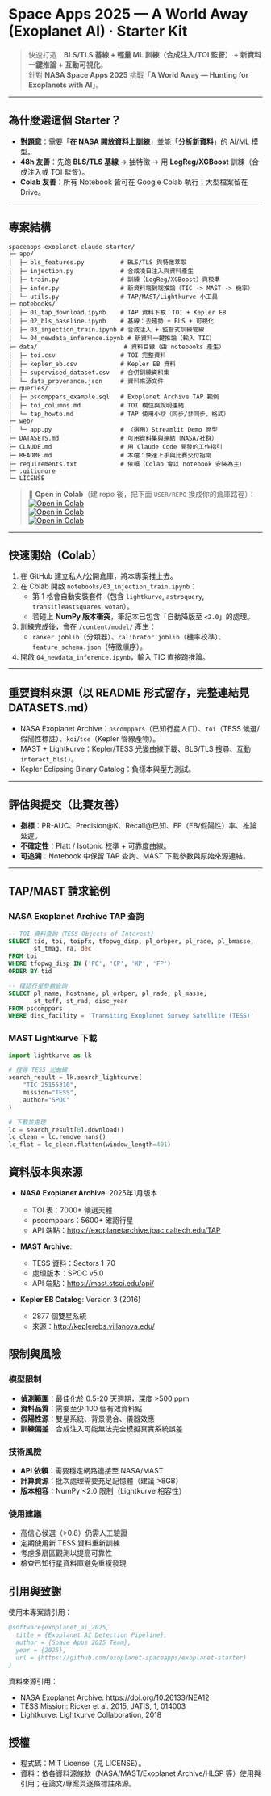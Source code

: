 # Space Apps 2025 — A World Away (Exoplanet AI) · Starter Kit

> 快速打造：**BLS/TLS 基線 + 輕量 ML 訓練（合成注入/TOI 監督） + 新資料一鍵推論 + 互動可視化**。  
> 針對 **NASA Space Apps 2025** 挑戰「**A World Away — Hunting for Exoplanets with AI**」。

---

## 為什麼選這個 Starter？
- **對題意**：需要「**在 NASA 開放資料上訓練**」並能「**分析新資料**」的 AI/ML 模型。  
- **48h 友善**：先跑 **BLS/TLS 基線** → 抽特徵 → 用 **LogReg/XGBoost** 訓練（合成注入或 TOI 監督）。  
- **Colab 友善**：所有 Notebook 皆可在 Google Colab 執行；大型檔案留在 Drive。

---

## 專案結構
```
spaceapps-exoplanet-claude-starter/
├─ app/
│  ├─ bls_features.py          # BLS/TLS 與特徵萃取
│  ├─ injection.py             # 合成凌日注入與資料產生
│  ├─ train.py                 # 訓練（LogReg/XGBoost）與校準
│  ├─ infer.py                 # 新資料端到端推論（TIC -> MAST -> 機率）
│  └─ utils.py                 # TAP/MAST/Lightkurve 小工具
├─ notebooks/
│  ├─ 01_tap_download.ipynb    # TAP 資料下載：TOI + Kepler EB
│  ├─ 02_bls_baseline.ipynb    # 基線：去趨勢 + BLS + 可視化
│  ├─ 03_injection_train.ipynb # 合成注入 + 監督式訓練管線
│  └─ 04_newdata_inference.ipynb # 新資料一鍵推論（輸入 TIC）
├─ data/                        # 資料目錄（由 notebooks 產生）
│  ├─ toi.csv                  # TOI 完整資料
│  ├─ kepler_eb.csv            # Kepler EB 資料
│  ├─ supervised_dataset.csv   # 合併訓練資料集
│  └─ data_provenance.json     # 資料來源文件
├─ queries/
│  ├─ pscomppars_example.sql   # Exoplanet Archive TAP 範例
│  ├─ toi_columns.md           # TOI 欄位與說明連結
│  └─ tap_howto.md             # TAP 使用小抄（同步/非同步、格式）
├─ web/
│  └─ app.py                   # （選用）Streamlit Demo 原型
├─ DATASETS.md                 # 可用資料集與連結（NASA/社群）
├─ CLAUDE.md                   # 用 Claude Code 開發的工作指引
├─ README.md                   # 本檔：快速上手與比賽交付指南
├─ requirements.txt            # 依賴（Colab 會以 notebook 安裝為主）
├─ .gitignore
└─ LICENSE
```

> 🔖 **Open in Colab**（建 repo 後，把下面 `USER/REPO` 換成你的倉庫路徑）：  
> [![Open in Colab](https://colab.research.google.com/assets/colab-badge.svg)](https://colab.research.google.com/github/USER/REPO/blob/main/notebooks/02_bls_baseline.ipynb)  
> [![Open in Colab](https://colab.research.google.com/assets/colab-badge.svg)](https://colab.research.google.com/github/USER/REPO/blob/main/notebooks/03_injection_train.ipynb)  
> [![Open in Colab](https://colab.research.google.com/assets/colab-badge.svg)](https://colab.research.google.com/github/USER/REPO/blob/main/notebooks/04_newdata_inference.ipynb)

---

## 快速開始（Colab）
1. 在 GitHub 建立私人/公開倉庫，將本專案推上去。
2. 在 Colab 開啟 `notebooks/03_injection_train.ipynb`：  
   - 第 1 格會自動安裝套件（包含 `lightkurve`, `astroquery`, `transitleastsquares`, `wotan`）。  
   - 若碰上 **NumPy 版本衝突**，筆記本已包含「自動降版至 `<2.0`」的處理。  
3. 訓練完成後，會在 `/content/model/` 產生：  
   - `ranker.joblib`（分類器）、`calibrator.joblib`（機率校準）、`feature_schema.json`（特徵順序）。
4. 開啟 `04_newdata_inference.ipynb`，輸入 TIC 直接跑推論。

---

## 重要資料來源（以 README 形式留存，完整連結見 DATASETS.md）
- NASA Exoplanet Archive：`pscomppars`（已知行星人口）、`toi`（TESS 候選/假陽性標註）、`koi`/`tce`（Kepler 管線產物）。
- MAST + Lightkurve：Kepler/TESS 光變曲線下載、BLS/TLS 搜尋、互動 `interact_bls()`。
- Kepler Eclipsing Binary Catalog：負樣本與壓力測試。

---

## 評估與提交（比賽友善）
- **指標**：PR-AUC、Precision@K、Recall@已知、FP（EB/假陽性）率、推論延遲。
- **不確定性**：Platt / Isotonic 校準 + 可靠度曲線。
- **可追溯**：Notebook 中保留 TAP 查詢、MAST 下載參數與原始來源連結。

---

## TAP/MAST 請求範例

### NASA Exoplanet Archive TAP 查詢
```sql
-- TOI 資料查詢（TESS Objects of Interest）
SELECT tid, toi, toipfx, tfopwg_disp, pl_orbper, pl_rade, pl_bmasse,
       st_tmag, ra, dec
FROM toi
WHERE tfopwg_disp IN ('PC', 'CP', 'KP', 'FP')
ORDER BY tid

-- 確認行星參數查詢
SELECT pl_name, hostname, pl_orbper, pl_rade, pl_masse,
       st_teff, st_rad, disc_year
FROM pscomppars
WHERE disc_facility = 'Transiting Exoplanet Survey Satellite (TESS)'
```

### MAST Lightkurve 下載
```python
import lightkurve as lk

# 搜尋 TESS 光曲線
search_result = lk.search_lightcurve(
    "TIC 25155310",
    mission="TESS",
    author="SPOC"
)

# 下載並處理
lc = search_result[0].download()
lc_clean = lc.remove_nans()
lc_flat = lc_clean.flatten(window_length=401)
```

## 資料版本與來源

- **NASA Exoplanet Archive**: 2025年1月版本
  - TOI 表：7000+ 候選天體
  - pscomppars：5600+ 確認行星
  - API 端點：https://exoplanetarchive.ipac.caltech.edu/TAP

- **MAST Archive**:
  - TESS 資料：Sectors 1-70
  - 處理版本：SPOC v5.0
  - API 端點：https://mast.stsci.edu/api/

- **Kepler EB Catalog**: Version 3 (2016)
  - 2877 個雙星系統
  - 來源：http://keplerebs.villanova.edu/

## 限制與風險

### 模型限制
- **偵測範圍**：最佳化於 0.5-20 天週期，深度 >500 ppm
- **資料品質**：需要至少 100 個有效資料點
- **假陽性源**：雙星系統、背景混合、儀器效應
- **訓練偏差**：合成注入可能無法完全模擬真實系統誤差

### 技術風險
- **API 依賴**：需要穩定網路連接至 NASA/MAST
- **計算資源**：批次處理需要充足記憶體（建議 >8GB）
- **版本相容**：NumPy <2.0 限制（Lightkurve 相容性）

### 使用建議
- 高信心候選（>0.8）仍需人工驗證
- 定期使用新 TESS 資料重新訓練
- 考慮多扇區觀測以提高可靠性
- 檢查已知行星資料庫避免重複發現

## 引用與致謝

使用本專案請引用：
```bibtex
@software{exoplanet_ai_2025,
  title = {Exoplanet AI Detection Pipeline},
  author = {Space Apps 2025 Team},
  year = {2025},
  url = {https://github.com/exoplanet-spaceapps/exoplanet-starter}
}
```

資料來源引用：
- NASA Exoplanet Archive: https://doi.org/10.26133/NEA12
- TESS Mission: Ricker et al. 2015, JATIS, 1, 014003
- Lightkurve: Lightkurve Collaboration, 2018

## 授權
- 程式碼：MIT License（見 LICENSE）。
- 資料：依各資料源條款（NASA/MAST/Exoplanet Archive/HLSP 等）使用與引用；在論文/專案頁逐條標註來源。
